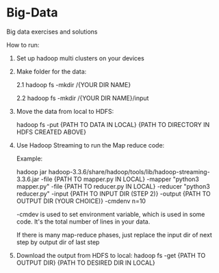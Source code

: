 # Big-Data
Big data exercises and solutions

How to run:
1. Set up hadoop multi clusters on your devices
2. Make folder for the data:

   2.1 hadoop fs -mkdir /{YOUR DIR NAME}

   2.2 hadoop fs -mkdir /{YOUR DIR NAME}/input
   
4. Move the data from local to HDFS:

   hadoop fs -put {PATH TO DATA IN LOCAL} {PATH TO DIRECTORY IN HDFS CREATED ABOVE}
6. Use Hadoop Streaming to run the Map reduce code:

   Example:

   hadoop jar hadoop-3.3.6/share/hadoop/tools/lib/hadoop-streaming-3.3.6.jar -file {PATH TO mapper.py IN LOCAL} -mapper "python3 mapper.py" -file {PATH TO reducer.py IN LOCAL} -reducer "python3 reducer.py" -input {PATH TO INPUT DIR (STEP 2)} -output {PATH TO OUTPUT DIR (YOUR CHOICE)} -cmdenv n=10

   -cmdev is used to set environment variable, which is used in some code. It's the total number of lines in your data.

   If there is many map-reduce phases, just replace the input dir of next step by output dir of last step

7. Download the output from HDFS to local: hadoop fs -get {PATH TO OUTPUT DIR} {PATH TO DESIRED DIR IN LOCAL}
